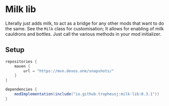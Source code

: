 # Milk lib
Literally just adds milk, to act as a bridge for any other mods that want to do the same.
See the `Milk` class for customisation; It allows for enabling of milk cauldrons and bottles.
Just call the various methods in your mod initializer.
## Setup
```groovy
repositories {
    maven {
        url = "https://mvn.devos.one/snapshots/"
    }
}
```
```groovy
dependencies {
    modImplementation(include("io.github.tropheusj:milk-lib:0.3.1"))
}
```
